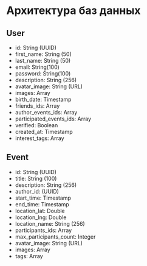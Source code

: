 # Архитектура баз данных

## User
- id: String (UUID)
- first_name: String (50)
- last_name: String (50)
- email: String(100)
- password: String(100)
- description: String (256)
- avatar_image: String (URL)
- images: Array<String>
- birth_date: Timestamp
- friends_ids: Array<UUID>
- author_events_ids: Array<UUID>
- participated_events_ids: Array<UUID>
- verified: Boolean
- created_at: Timestamp
- interest_tags: Array<String>


## Event
- id: String (UUID)
- title: String (100)
- description: String (256)
- author_id: (UUID)
- start_time: Timestamp
- end_time: Timestamp
- location_lat: Double
- location_lng: Double
- location_name: String (256)
- participants_ids: Array<UUID>
- max_participants_count: Integer
- avatar_image: String (URL)
- images: Array<String>
- tags: Array<String>
